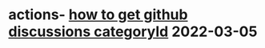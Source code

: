 # actions- [how to get github discussions categoryId](https://github.com/liushooter/actions/issues/5) 2022-03-05
